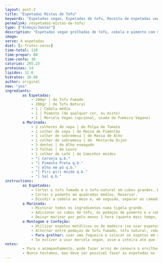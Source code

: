 ```yaml
---
layout: post-2
title: "Espetadas Mistas de Tofu"
keywords: "Espetadas vegan, Espetadas de tofu, Receita de espetadas veganas, Tofu grelhado, Espetadas fáceis vegan, Espetadas vegetarianas, Marinada para tofu, Receita vegan com morcela, Espetadas saudáveis vegan, Grelhados vegan, Como fazer espetadas de tofu, Tofu marinado, Espetadas no forno vegan, Grelhados na fogueira, Espetadas vegan com pimento, Marinada caseira para espetadas, Espetadas sem carne, Pratos principais vegan, Jantar vegan fácil, Espetadas para churrasco vegan, Receita de espetadas vegan com tofu e pimentos, Espetadas vegan saudáveis e fáceis de preparar, Como grelhar espetadas vegan na chapa ou fogueira, Marinada saborosa para espetadas de tofu, Espetadas vegan com morcela e tofu para churrasco"
permalink: /espetadas-mistas-de-tofu/
type: ["Almoço/Jantar"]
description: "Espetadas vegan grelhadas de tofu, cebola e pimento com marinada rica."
image:
serve: 4 espetadas
diet: [s-frutos-secos]
time-total: 110
time-prepar: 80
time-confe: 30
calorias: 205.25
proteinas: 14
lipidos: 12.6
hidratos: 16.98
author: original
new: "yes"
ingredients:
        as Espetadas:
            - 200gr | de Tofu Fumado
            - 200gr | de Tofu Natural
            - 1 | Cebola média
            - 1 | Pimento (de qualquer cor, ou misto)
            - 1 | Morcela Vegan (opcional, usada do Fumeiro Vegano)
        a Marinada:
            - 2 colheres de sopa | de Polpa de Tomate
            - 1 colher de sopa | de Massa de Pimentão
            - 1 colher de sobremesa | de Massa de Alho
            - 1 colher de sobremesa | de  Mostarda Dijon
            - 3 dentes | de Alho esmagado
            - 3 folhas | de Louro
            - 1 colher de café | de Cominhos moídos
            - "| Cerveja q.b."
            - "| Pimenta Preta q.b."
            - "| Alho em pó q.b."
            - "| Piri-piri moído q.b."
            - "| Sal q.b."
instructions:
        as Espetadas:
            - Cortar o tofu fumado e o tofu natural em cubos grandes. Reservar.
            - Cortar o pimento em quadrados médios. Reservar.
            - Dividir a cebola ao meio e, em seguida, separar as camadas. Caso necessário, cortar os pedaços maiores para que fiquem aproximadamente do mesmo tamanho dos pedaços de pimento. Reservar.
        a Marinada:
            - Misturar todos os ingredientes numa tigela grande.
            - Adicionar os cubos de tofu, os pedaços de pimento e a cebola à marinada, envolvendo bem.
            - Deixar marinar por pelo menos 1 hora (quanto mais tempo, melhor, para intensificar os sabores).
        a Montagem e Confeção:
            - Utilizar espetos metálicos ou de madeira (se usar espetos de madeira, mergulhá-los em água antes para evitar que queimem).
            - Alternar entre pedaços de tofu fumado, tofu natural, cebola e pimento.
            - Para grelhar: usar uma fogueira e colocar os espetos em cima de uma grelha. Virar os espetos várias vezes. Sempre que virar, pincelar com o molho da marinada para garantir mais sabor. Quando as espetadas estiverem bem douradinhas e ligeiramente crocantes por fora, estão prontas. Retire-as da grelha e sirva imediatamente, garantindo que o interior esteja suculento e cozido na perfeição.
            - Se estiver a usar morcela vegan, asse-a inteira até que fique bem dourada. Depois de assada, retire cuidadosamente o invólucro e corte a morcela em rodelas grossas antes de servir.
notes:
        - Para o acompanhamento, pode fazer arroz de cenoura e ervilhas, batatas fritas/assadas e salada fesca, de acordo com a sua preferência.
        - Nunca testamos, mas deve ser possível fazer as espetadas no forno ou numa chapa quente, virando de igual forma e pincelando com o molho da marinada durante o processo para manter o sabor e a suculência.
---
```

